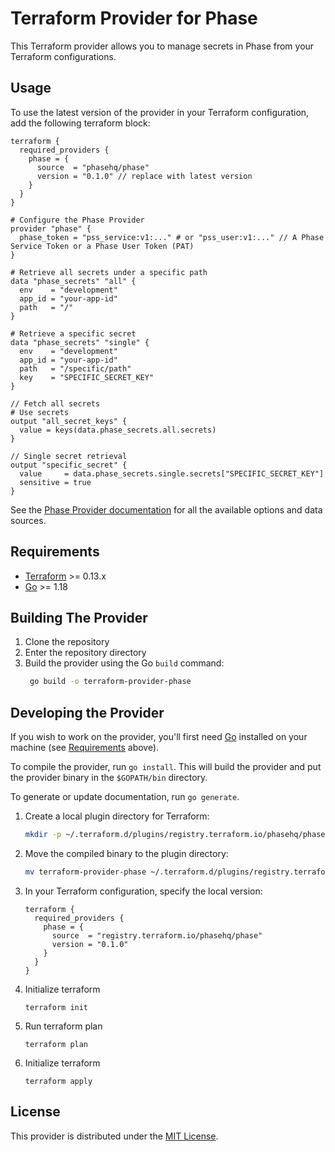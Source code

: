 # Terraform Provider for Phase

This Terraform provider allows you to manage secrets in Phase from your Terraform configurations.

## Usage

To use the latest version of the provider in your Terraform configuration, add the following terraform block:

```hcl
terraform {
  required_providers {
    phase = {
      source  = "phasehq/phase"
      version = "0.1.0" // replace with latest version
    }
  }
}

# Configure the Phase Provider
provider "phase" {
  phase_token = "pss_service:v1:..." # or "pss_user:v1:..." // A Phase Service Token or a Phase User Token (PAT)
}

# Retrieve all secrets under a specific path
data "phase_secrets" "all" {
  env    = "development"
  app_id = "your-app-id"
  path   = "/"
}

# Retrieve a specific secret
data "phase_secrets" "single" {
  env    = "development"
  app_id = "your-app-id"
  path   = "/specific/path"
  key    = "SPECIFIC_SECRET_KEY"
}

// Fetch all secrets
# Use secrets
output "all_secret_keys" {
  value = keys(data.phase_secrets.all.secrets)
}

// Single secret retrieval 
output "specific_secret" {
  value     = data.phase_secrets.single.secrets["SPECIFIC_SECRET_KEY"]
  sensitive = true
}
```

See the [Phase Provider documentation](docs/index.md) for all the available options and data sources.

## Requirements

- [Terraform](https://www.terraform.io/downloads.html) >= 0.13.x
- [Go](https://golang.org/doc/install) >= 1.18

## Building The Provider

1. Clone the repository
2. Enter the repository directory
3. Build the provider using the Go `build` command:
   ```sh
    go build -o terraform-provider-phase
   ```

## Developing the Provider

If you wish to work on the provider, you'll first need [Go](http://www.golang.org) installed on your machine (see [Requirements](#requirements) above).

To compile the provider, run `go install`. This will build the provider and put the provider binary in the `$GOPATH/bin` directory.

To generate or update documentation, run `go generate`.

1. Create a local plugin directory for Terraform:
   ```sh
   mkdir -p ~/.terraform.d/plugins/registry.terraform.io/phasehq/phase/0.1.0/$(go env GOOS)_$(go env GOARCH)
   ```

2. Move the compiled binary to the plugin directory:
   ```sh
   mv terraform-provider-phase ~/.terraform.d/plugins/registry.terraform.io/phasehq/phase/0.1.0/$(go env GOOS)_$(go env GOARCH)
   ```

3. In your Terraform configuration, specify the local version:
   ```hcl
   terraform {
     required_providers {
       phase = {
         source  = "registry.terraform.io/phasehq/phase"
         version = "0.1.0"
       }
     }
   }
   ```

4. Initialize terraform
    ```
    terraform init
    ```

5. Run terraform plan
    ```
    terraform plan
    ```

6. Initialize terraform
    ```
    terraform apply
    ```

## License

This provider is distributed under the [MIT License](LICENSE).